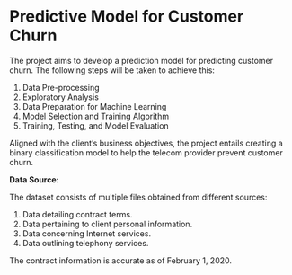 # Predictive Model for Customer Churn #

The project aims to develop a prediction model for predicting customer churn. The following steps will be taken to achieve this:

1. Data Pre-processing
2. Exploratory Analysis
3. Data Preparation for Machine Learning
4. Model Selection and Training Algorithm
5. Training, Testing, and Model Evaluation

Aligned with the client’s business objectives, the project entails creating a binary classification model to help the telecom provider prevent customer churn.

**Data Source:**

The dataset consists of multiple files obtained from different sources:

1. Data detailing contract terms.
2. Data pertaining to client personal information.
3. Data concerning Internet services.
4. Data outlining telephony services.

The contract information is accurate as of February 1, 2020.